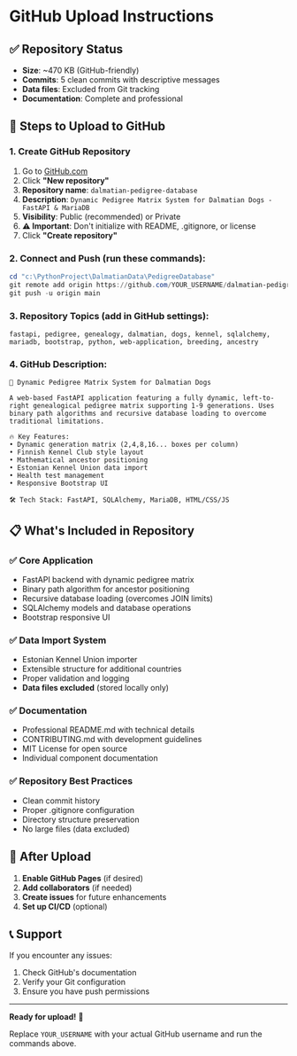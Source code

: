 # GitHub Upload Instructions

## ✅ Repository Status
- **Size**: ~470 KB (GitHub-friendly)
- **Commits**: 5 clean commits with descriptive messages
- **Data files**: Excluded from Git tracking
- **Documentation**: Complete and professional

## 🚀 Steps to Upload to GitHub

### 1. Create GitHub Repository
1. Go to [GitHub.com](https://github.com)
2. Click **"New repository"**
3. **Repository name**: `dalmatian-pedigree-database`
4. **Description**: `Dynamic Pedigree Matrix System for Dalmatian Dogs - FastAPI & MariaDB`
5. **Visibility**: Public (recommended) or Private
6. **⚠️ Important**: Don't initialize with README, .gitignore, or license
7. Click **"Create repository"**

### 2. Connect and Push (run these commands):
```powershell
cd "c:\PythonProject\DalmatianData\PedigreeDatabase"
git remote add origin https://github.com/YOUR_USERNAME/dalmatian-pedigree-database.git
git push -u origin main
```

### 3. Repository Topics (add in GitHub settings):
```
fastapi, pedigree, genealogy, dalmatian, dogs, kennel, sqlalchemy, mariadb, bootstrap, python, web-application, breeding, ancestry
```

### 4. GitHub Description:
```
🧬 Dynamic Pedigree Matrix System for Dalmatian Dogs

A web-based FastAPI application featuring a fully dynamic, left-to-right genealogical pedigree matrix supporting 1-9 generations. Uses binary path algorithms and recursive database loading to overcome traditional limitations.

🔥 Key Features:
• Dynamic generation matrix (2,4,8,16... boxes per column)
• Finnish Kennel Club style layout
• Mathematical ancestor positioning
• Estonian Kennel Union data import
• Health test management
• Responsive Bootstrap UI

🛠️ Tech Stack: FastAPI, SQLAlchemy, MariaDB, HTML/CSS/JS
```

## 📋 What's Included in Repository

### ✅ Core Application
- FastAPI backend with dynamic pedigree matrix
- Binary path algorithm for ancestor positioning
- Recursive database loading (overcomes JOIN limits)
- SQLAlchemy models and database operations
- Bootstrap responsive UI

### ✅ Data Import System
- Estonian Kennel Union importer
- Extensible structure for additional countries
- Proper validation and logging
- **Data files excluded** (stored locally only)

### ✅ Documentation
- Professional README.md with technical details
- CONTRIBUTING.md with development guidelines
- MIT License for open source
- Individual component documentation

### ✅ Repository Best Practices
- Clean commit history
- Proper .gitignore configuration
- Directory structure preservation
- No large files (data excluded)

## 🎯 After Upload

1. **Enable GitHub Pages** (if desired)
2. **Add collaborators** (if needed)
3. **Create issues** for future enhancements
4. **Set up CI/CD** (optional)

## 📞 Support

If you encounter any issues:
1. Check GitHub's documentation
2. Verify your Git configuration
3. Ensure you have push permissions

---

**Ready for upload!** 🚀

Replace `YOUR_USERNAME` with your actual GitHub username and run the commands above.
